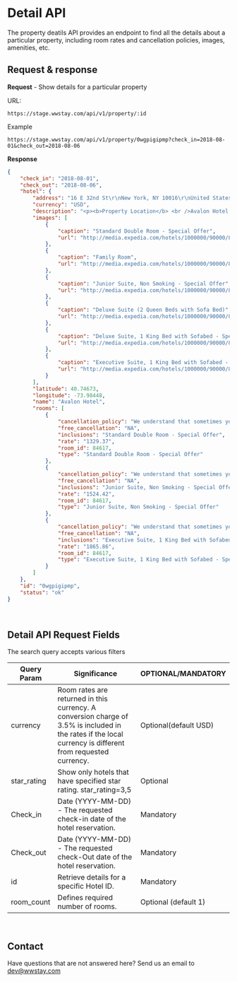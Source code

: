 # Detail API

The property deatils API provides an endpoint to find all the 
details about a particular property, including room rates
and cancellation policies, images, amenities, etc.

## Request &amp; response

**Request** - Show details for a particular property

URL:
```
https://stage.wwstay.com/api/v1/property/:id
```

Example
```
https://stage.wwstay.com/api/v1/property/0wgpigipmp?check_in=2018-08-01&check_out=2018-08-06
```

**Response**

```json
{
    "check_in": "2018-08-01",
    "check_out": "2018-08-06",
    "hotel": {
        "address": "16 E 32nd St\r\nNew York, NY 10016\r\nUnited States",
        "currency": "USD",
        "description": "<p><b>Property Location</b> <br />Avalon Hotel is in the heart of New York, walking distance from Empire State Building and The Morgan Library and Museum. This 4-star hotel is close to Chrysler Building and Times Square.</p><p><b>Rooms</b> <br />Make yourself at home in one of the 100 air-conditioned rooms featuring iPod docking stations and flat-screen televisions. Complimentary wireless Internet access keeps you connected, and cable programming is available for your entertainment. Bathrooms have makeup/shaving mirrors and hair dryers. Conveniences include safes and desks, as well as multi-line phones with voice mail.</p><p><b>Rec, Spa, Premium Amenities</b> <br />Make use of convenient amenities such as complimentary wireless Internet access, concierge services, and a fireplace in the lobby. Getting to nearby attractions is a breeze with the area shuttle (surcharge).</p><p><b>Dining</b> <br />Satisfy your appetite at a coffee shop/caf\u00e9 serving guests of Avalon Hotel.</p><p><b>Business, Other Amenities</b> <br />Featured amenities include a business center, a computer station, and audiovisual equipment. Event facilities at this hotel consist of banquet facilities and a meeting/conference room. Parking (subject to charges) is available onsite.</p>",
        "images": [
            {
                "caption": "Standard Double Room - Special Offer",
                "url": "http://media.expedia.com/hotels/1000000/90000/84700/84617/84617_93_s.jpg"
            },
            {
                "caption": "Family Room",
                "url": "http://media.expedia.com/hotels/1000000/90000/84700/84617/84617_104_s.jpg"
            },
            {
                "caption": "Junior Suite, Non Smoking - Special Offer",
                "url": "http://media.expedia.com/hotels/1000000/90000/84700/84617/84617_91_s.jpg"
            },
            {
                "caption": "Deluxe Suite (2 Queen Beds with Sofa Bed)",
                "url": "http://media.expedia.com/hotels/1000000/90000/84700/84617/84617_105_s.jpg"
            },
            {
                "caption": "Deluxe Suite, 1 King Bed with Sofabed - Special Offer",
                "url": "http://media.expedia.com/hotels/1000000/90000/84700/84617/84617_89_s.jpg"
            },
            {
                "caption": "Executive Suite, 1 King Bed with Sofabed - Special Offer",
                "url": "http://media.expedia.com/hotels/1000000/90000/84700/84617/84617_90_s.jpg"
            }
        ],
        "latitude": 40.74673,
        "longitude": -73.98448,
        "name": "Avalon Hotel",
        "rooms": [
            {
                "cancellation_policy": "We understand that sometimes your travel plans change. We do not charge a change or cancel fee. However, this property (Avalon Hotel) imposes the following penalty to its customers that we are required to pass on: cancellations or changes made before 11:59 PM ((GMT-05:00) Eastern Time (US &amp; Canada)) on Jul 30, 2018 are subject to a 1 Night Room &amp; Tax penalty. Cancellations or changes made after 11:59 PM ((GMT-05:00) Eastern Time (US &amp; Canada)) on Jul 30, 2018 are subject to a 1 Night Room &amp; Tax penalty. The property makes no refunds for no shows or early checkouts.",
                "free_cancellation": "NA",
                "inclusions": "Standard Double Room - Special Offer",
                "rate": "1329.37",
                "room_id": 84617,
                "type": "Standard Double Room - Special Offer"
            },
            {
                "cancellation_policy": "We understand that sometimes your travel plans change. We do not charge a change or cancel fee. However, this property (Avalon Hotel) imposes the following penalty to its customers that we are required to pass on: cancellations or changes made before 11:59 PM ((GMT-05:00) Eastern Time (US &amp; Canada)) on Jul 30, 2018 are subject to a 1 Night Room &amp; Tax penalty. Cancellations or changes made after 11:59 PM ((GMT-05:00) Eastern Time (US &amp; Canada)) on Jul 30, 2018 are subject to a 1 Night Room &amp; Tax penalty. The property makes no refunds for no shows or early checkouts.",
                "free_cancellation": "NA",
                "inclusions": "Junior Suite, Non Smoking - Special Offer",
                "rate": "1524.42",
                "room_id": 84617,
                "type": "Junior Suite, Non Smoking - Special Offer"
            },
            {
                "cancellation_policy": "We understand that sometimes your travel plans change. We do not charge a change or cancel fee. However, this property (Avalon Hotel) imposes the following penalty to its customers that we are required to pass on: cancellations or changes made before 11:59 PM ((GMT-05:00) Eastern Time (US &amp; Canada)) on Jul 30, 2018 are subject to a 1 Night Room &amp; Tax penalty. Cancellations or changes made after 11:59 PM ((GMT-05:00) Eastern Time (US &amp; Canada)) on Jul 30, 2018 are subject to a 1 Night Room &amp; Tax penalty. The property makes no refunds for no shows or early checkouts.",
                "free_cancellation": "NA",
                "inclusions": "Executive Suite, 1 King Bed with Sofabed - Special Offer",
                "rate": "1865.86",
                "room_id": 84617,
                "type": "Executive Suite, 1 King Bed with Sofabed - Special Offer"
            }
        ]
    },
    "id": "0wgpigipmp",
    "status": "ok"
}

```
&nbsp;

## Detail API Request Fields

The search query accepts various filters

|Query Param  | Significance                                                                                                                                                |OPTIONAL/MANDATORY    |
-----------   | ----------------------------------------------------------------------------------------------------------------------------------------------------------- |----------------------|
|currency     | Room rates are returned in this currency.  A conversion charge of 3.5% is included in the rates if the local currency is different from requested currency. |Optional(default USD) |
|star_rating  | Show only hotels that have specified star rating. star_rating=3,5                                                                                           |Optional              |
|Check_in     | Date (YYYY-MM-DD) - The requested check-in date of the hotel reservation.                                                                                   |Mandatory             |
|Check_out    | Date (YYYY-MM-DD) - The requested check-Out date of the hotel reservation.                                                                                  |Mandatory             |
|id           |Retrieve details for a specific Hotel ID.                                                                                                                    |Mandatory             |
|room_count   |Defines required number of rooms.                                                                                                                            |Optional (default 1)  |


&nbsp;


## Contact

Have questions that are not answered here?  Send us an email to dev@wwstay.com

